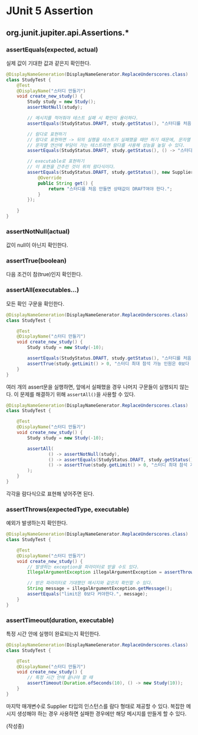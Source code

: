 # JUnit 5 Assertion

## org.junit.jupiter.api.Assertions.*

### assertEquals(expected, actual)

실제 값이 기대한 값과 같은지 확인한다.

```java
@DisplayNameGeneration(DisplayNameGenerator.ReplaceUnderscores.class)
class StudyTest {    
    @Test
    @DisplayName("스터디 만들기")
    void create_new_study() {
        Study study = new Study();
        assertNotNull(study);

        // 메시지를 적어줘야 테스트 실패 시 확인이 용이하다.
        assertEquals(StudyStatus.DRAFT, study.getStatus(), "스터디를 처음 만들면 상태값이 DRAFT여야 한다.");

        // 람다로 표현하기
        // 람다로 표현하면 -> 뒤의 실행을 테스트가 실패했을 때만 하기 때문에, 문자열 연산을 최대한 하지 않는 이점이 있다.
        // 문자열 연산에 부담이 가는 테스트라면 람다를 사용해 성능을 높일 수 있다.
        assertEquals(StudyStatus.DRAFT, study.getStatus(), () -> "스터디를 처음 만들면 상태값이 DRAFT여야 한다.");

        // executable로 표현하기
        // 이 표현을 간추린 것이 위의 람다식이다.
        assertEquals(StudyStatus.DRAFT, study.getStatus(), new Supplier<String>() {
            @Override
            public String get() {
                return "스터디를 처음 만들면 상태값이 DRAFT여야 한다.";
            }
        });
        
    }
}
```

### assertNotNull(actual)

값이 null이 아닌지 확인한다.

### assertTrue(boolean)

다음 조건이 참(true)인지 확인한다.

### assertAll(executables...)

모든 확인 구문을 확인한다.

```java
@DisplayNameGeneration(DisplayNameGenerator.ReplaceUnderscores.class)
class StudyTest {

    @Test
    @DisplayName("스터디 만들기")
    void create_new_study() {
        Study study = new Study(-10);

        assertEquals(StudyStatus.DRAFT, study.getStatus(), "스터디를 처음 만들면 상태값이 DRAFT여야 한다.");
        assertTrue(study.getLimit() > 0, "스터디 최대 참석 가능 인원은 0보다 커야 한다.");
    }
}
```

여러 개의 assert문을 실행하면, 앞에서 실패했을 경우 나머지 구문들이 실행되지 않는다. 이 문제를 해결하기 위해 `assertAll()`을 사용할 수 있다.

```java
@DisplayNameGeneration(DisplayNameGenerator.ReplaceUnderscores.class)
class StudyTest {

    @Test
    @DisplayName("스터디 만들기")
    void create_new_study() {
        Study study = new Study(-10);

        assertAll(
                () -> assertNotNull(study),
                () -> assertEquals(StudyStatus.DRAFT, study.getStatus(), "스터디를 처음 만들면 상태값이 DRAFT여야 한다."),
                () -> assertTrue(study.getLimit() > 0, "스터디 최대 참석 가능 인원은 0보다 커야 한다.")
        );
    }
}
```

각각을 람다식으로 표현해 넣어주면 된다.

### assertThrows(expectedType, executable)

예외가 발생하는지 확인한다.
```java
@DisplayNameGeneration(DisplayNameGenerator.ReplaceUnderscores.class)
class StudyTest {

    @Test
    @DisplayName("스터디 만들기")
    void create_new_study() {
        // 발생하는 exception을 파라미터로 받을 수도 있다.
        IllegalArgumentException illegalArgumentException = assertThrows(IllegalArgumentException.class, () -> new Study(-10));

        // 받은 파라미터로 기대했던 메시지와 같은지 확인할 수 있다.
        String message = illegalArgumentException.getMessage();
        assertEquals("limit은 0보다 커야한다.", message);
    }
}
```

### assertTimeout(duration, executable)

특정 시간 안에 실행이 완료되는지 확인한다.

```java
@DisplayNameGeneration(DisplayNameGenerator.ReplaceUnderscores.class)
class StudyTest {

    @Test
    @DisplayName("스터디 만들기")
    void create_new_study() {
        // 특정 시간 안에 끝나야 할 때
        assertTimeout(Duration.ofSeconds(10), () -> new Study(10));
    }
}
```

마지막 매개변수로 Supplier<String> 타입의 인스턴스를 람다 형태로 제공할 수 있다.
복잡한 메시지 생성해야 하는 경우 사용하면 실패한 경우에만 해당 메시지를 만들게 할 수 있다.

(작성중)